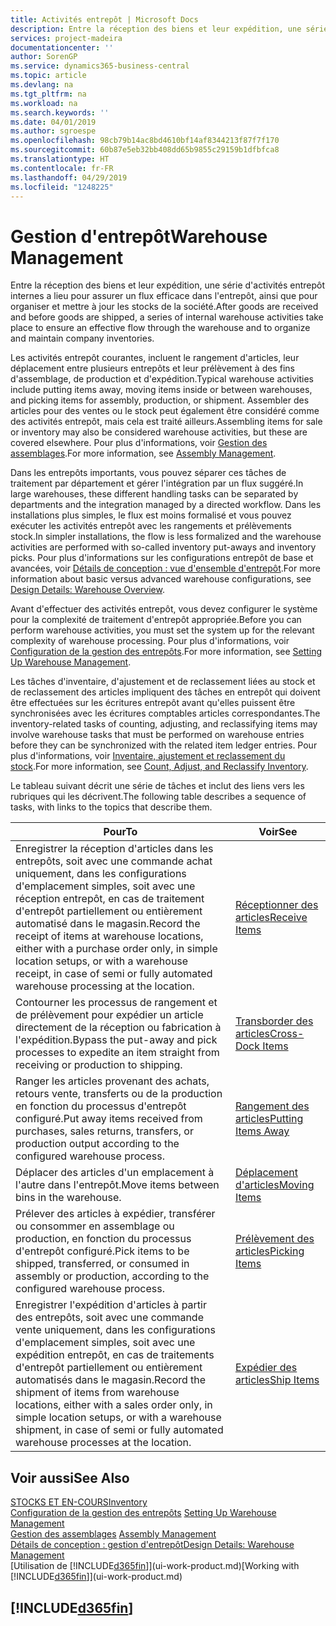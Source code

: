 ```yaml
---
title: Activités entrepôt | Microsoft Docs
description: Entre la réception des biens et leur expédition, une série d'activités entrepôt internes a lieu pour assurer un flux efficace dans l'entrepôt, ainsi que pour organiser et mettre à jour les stocks de la société.
services: project-madeira
documentationcenter: ''
author: SorenGP
ms.service: dynamics365-business-central
ms.topic: article
ms.devlang: na
ms.tgt_pltfrm: na
ms.workload: na
ms.search.keywords: ''
ms.date: 04/01/2019
ms.author: sgroespe
ms.openlocfilehash: 98cb79b14ac8bd4610bf14af8344213f87f7f170
ms.sourcegitcommit: 60b87e5eb32bb408dd65b9855c29159b1dfbfca8
ms.translationtype: HT
ms.contentlocale: fr-FR
ms.lasthandoff: 04/29/2019
ms.locfileid: "1248225"
---
```

# <a name="warehouse-management"></a><span data-ttu-id="94fd6-103">Gestion d'entrepôt</span><span class="sxs-lookup"><span data-stu-id="94fd6-103">Warehouse Management</span></span>
<span data-ttu-id="94fd6-104">Entre la réception des biens et leur expédition, une série d'activités entrepôt internes a lieu pour assurer un flux efficace dans l'entrepôt, ainsi que pour organiser et mettre à jour les stocks de la société.</span><span class="sxs-lookup"><span data-stu-id="94fd6-104">After goods are received and before goods are shipped, a series of internal warehouse activities take place to ensure an effective flow through the warehouse and to organize and maintain company inventories.</span></span>

<span data-ttu-id="94fd6-105">Les activités entrepôt courantes, incluent le rangement d'articles, leur déplacement entre plusieurs entrepôts et leur prélèvement à des fins d'assemblage, de production et d'expédition.</span><span class="sxs-lookup"><span data-stu-id="94fd6-105">Typical warehouse activities include putting items away, moving items inside or between warehouses, and picking items for assembly, production, or shipment.</span></span> <span data-ttu-id="94fd6-106">Assembler des articles pour des ventes ou le stock peut également être considéré comme des activités entrepôt, mais cela est traité ailleurs.</span><span class="sxs-lookup"><span data-stu-id="94fd6-106">Assembling items for sale or inventory may also be considered warehouse activities, but these are covered elsewhere.</span></span> <span data-ttu-id="94fd6-107">Pour plus d'informations, voir [Gestion des assemblages](assembly-assemble-items.md).</span><span class="sxs-lookup"><span data-stu-id="94fd6-107">For more information, see [Assembly Management](assembly-assemble-items.md).</span></span>  

<span data-ttu-id="94fd6-108">Dans les entrepôts importants, vous pouvez séparer ces tâches de traitement par département et gérer l'intégration par un flux suggéré.</span><span class="sxs-lookup"><span data-stu-id="94fd6-108">In large warehouses, these different handling tasks can be separated by departments and the integration managed by a directed workflow.</span></span> <span data-ttu-id="94fd6-109">Dans les installations plus simples, le flux est moins formalisé et vous pouvez exécuter les activités entrepôt avec les rangements et prélèvements stock.</span><span class="sxs-lookup"><span data-stu-id="94fd6-109">In simpler installations, the flow is less formalized and the warehouse activities are performed with so-called inventory put-aways and inventory picks.</span></span> <span data-ttu-id="94fd6-110">Pour plus d'informations sur les configurations entrepôt de base et avancées, voir [Détails de conception : vue d'ensemble d'entrepôt](design-details-warehouse-overview.md).</span><span class="sxs-lookup"><span data-stu-id="94fd6-110">For more information about basic versus advanced warehouse configurations, see [Design Details: Warehouse Overview](design-details-warehouse-overview.md).</span></span>

<span data-ttu-id="94fd6-111">Avant d'effectuer des activités entrepôt, vous devez configurer le système pour la complexité de traitement d'entrepôt appropriée.</span><span class="sxs-lookup"><span data-stu-id="94fd6-111">Before you can perform warehouse activities, you must set the system up for the relevant complexity of warehouse processing.</span></span> <span data-ttu-id="94fd6-112">Pour plus d'informations, voir [Configuration de la gestion des entrepôts](warehouse-setup-warehouse.md).</span><span class="sxs-lookup"><span data-stu-id="94fd6-112">For more information, see [Setting Up Warehouse Management](warehouse-setup-warehouse.md).</span></span>

<span data-ttu-id="94fd6-113">Les tâches d'inventaire, d'ajustement et de reclassement liées au stock et de reclassement des articles impliquent des tâches en entrepôt qui doivent être effectuées sur les écritures entrepôt avant qu'elles puissent être synchronisées avec les écritures comptables articles correspondantes.</span><span class="sxs-lookup"><span data-stu-id="94fd6-113">The inventory-related tasks of counting, adjusting, and reclassifying items may involve warehouse tasks that must be performed on warehouse entries before they can be synchronized with the related item ledger entries.</span></span> <span data-ttu-id="94fd6-114">Pour plus d'informations, voir [Inventaire, ajustement et reclassement du stock](inventory-how-count-adjust-reclassify.md).</span><span class="sxs-lookup"><span data-stu-id="94fd6-114">For more information, see [Count, Adjust, and Reclassify Inventory](inventory-how-count-adjust-reclassify.md).</span></span>

 <span data-ttu-id="94fd6-115">Le tableau suivant décrit une série de tâches et inclut des liens vers les rubriques qui les décrivent.</span><span class="sxs-lookup"><span data-stu-id="94fd6-115">The following table describes a sequence of tasks, with links to the topics that describe them.</span></span>   

|<span data-ttu-id="94fd6-116">**Pour**</span><span class="sxs-lookup"><span data-stu-id="94fd6-116">**To**</span></span>|<span data-ttu-id="94fd6-117">**Voir**</span><span class="sxs-lookup"><span data-stu-id="94fd6-117">**See**</span></span>|  
|------------|-------------|  
|<span data-ttu-id="94fd6-118">Enregistrer la réception d'articles dans les entrepôts, soit avec une commande achat uniquement, dans les configurations d'emplacement simples, soit avec une réception entrepôt, en cas de traitement d'entrepôt partiellement ou entièrement automatisé dans le magasin.</span><span class="sxs-lookup"><span data-stu-id="94fd6-118">Record the receipt of items at warehouse locations, either with a purchase order only, in simple location setups, or with a warehouse receipt, in case of semi or fully automated warehouse processing at the location.</span></span>|[<span data-ttu-id="94fd6-119">Réceptionner des articles</span><span class="sxs-lookup"><span data-stu-id="94fd6-119">Receive Items</span></span>](warehouse-how-receive-items.md)|
|<span data-ttu-id="94fd6-120">Contourner les processus de rangement et de prélèvement pour expédier un article directement de la réception ou fabrication à l'expédition.</span><span class="sxs-lookup"><span data-stu-id="94fd6-120">Bypass the put-away and pick processes to expedite an item straight from receiving or production to shipping.</span></span>|[<span data-ttu-id="94fd6-121">Transborder des articles</span><span class="sxs-lookup"><span data-stu-id="94fd6-121">Cross-Dock Items</span></span>](warehouse-how-to-cross-dock-items.md)|    
|<span data-ttu-id="94fd6-122">Ranger les articles provenant des achats, retours vente, transferts ou de la production en fonction du processus d'entrepôt configuré.</span><span class="sxs-lookup"><span data-stu-id="94fd6-122">Put away items received from purchases, sales returns, transfers, or production output according to the configured warehouse process.</span></span>|[<span data-ttu-id="94fd6-123">Rangement des articles</span><span class="sxs-lookup"><span data-stu-id="94fd6-123">Putting Items Away</span></span>](warehouse-put-away-items.md)|
|<span data-ttu-id="94fd6-124">Déplacer des articles d'un emplacement à l'autre dans l'entrepôt.</span><span class="sxs-lookup"><span data-stu-id="94fd6-124">Move items between bins in the warehouse.</span></span>|[<span data-ttu-id="94fd6-125">Déplacement d'articles</span><span class="sxs-lookup"><span data-stu-id="94fd6-125">Moving Items</span></span>](warehouse-move-items.md)|
|<span data-ttu-id="94fd6-126">Prélever des articles à expédier, transférer ou consommer en assemblage ou production, en fonction du processus d'entrepôt configuré.</span><span class="sxs-lookup"><span data-stu-id="94fd6-126">Pick items to be shipped, transferred, or consumed in assembly or production, according to the configured warehouse process.</span></span>|[<span data-ttu-id="94fd6-127">Prélèvement des articles</span><span class="sxs-lookup"><span data-stu-id="94fd6-127">Picking Items</span></span>](warehouse-pick-items.md)|
|<span data-ttu-id="94fd6-128">Enregistrer l'expédition d'articles à partir des entrepôts, soit avec une commande vente uniquement, dans les configurations d'emplacement simples, soit avec une expédition entrepôt, en cas de traitements d'entrepôt partiellement ou entièrement automatisés dans le magasin.</span><span class="sxs-lookup"><span data-stu-id="94fd6-128">Record the shipment of items from warehouse locations, either with a sales order only, in simple location setups, or with a warehouse shipment, in case of semi or fully automated warehouse processes at the location.</span></span>|[<span data-ttu-id="94fd6-129">Expédier des articles</span><span class="sxs-lookup"><span data-stu-id="94fd6-129">Ship Items</span></span>](warehouse-how-ship-items.md)|  

## <a name="see-also"></a><span data-ttu-id="94fd6-130">Voir aussi</span><span class="sxs-lookup"><span data-stu-id="94fd6-130">See Also</span></span>  
[<span data-ttu-id="94fd6-131">STOCKS ET EN-COURS</span><span class="sxs-lookup"><span data-stu-id="94fd6-131">Inventory</span></span>](inventory-manage-inventory.md)  
<span data-ttu-id="94fd6-132">[Configuration de la gestion des entrepôts](warehouse-setup-warehouse.md)   </span><span class="sxs-lookup"><span data-stu-id="94fd6-132">[Setting Up Warehouse Management](warehouse-setup-warehouse.md)   </span></span>  
<span data-ttu-id="94fd6-133">[Gestion des assemblages](assembly-assemble-items.md)  </span><span class="sxs-lookup"><span data-stu-id="94fd6-133">[Assembly Management](assembly-assemble-items.md)  </span></span>  
[<span data-ttu-id="94fd6-134">Détails de conception : gestion d'entrepôt</span><span class="sxs-lookup"><span data-stu-id="94fd6-134">Design Details: Warehouse Management</span></span>](design-details-warehouse-management.md)  
<span data-ttu-id="94fd6-135">[Utilisation de [!INCLUDE[d365fin](includes/d365fin_md.md)]](ui-work-product.md)</span><span class="sxs-lookup"><span data-stu-id="94fd6-135">[Working with [!INCLUDE[d365fin](includes/d365fin_md.md)]](ui-work-product.md)</span></span>  

## [!INCLUDE[d365fin](includes/free_trial_md.md)]  
